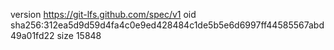 version https://git-lfs.github.com/spec/v1
oid sha256:312ea5d9d59d4fa4c0e9ed428484c1de5b5e6d6997ff44585567abd49a01fd22
size 15848
